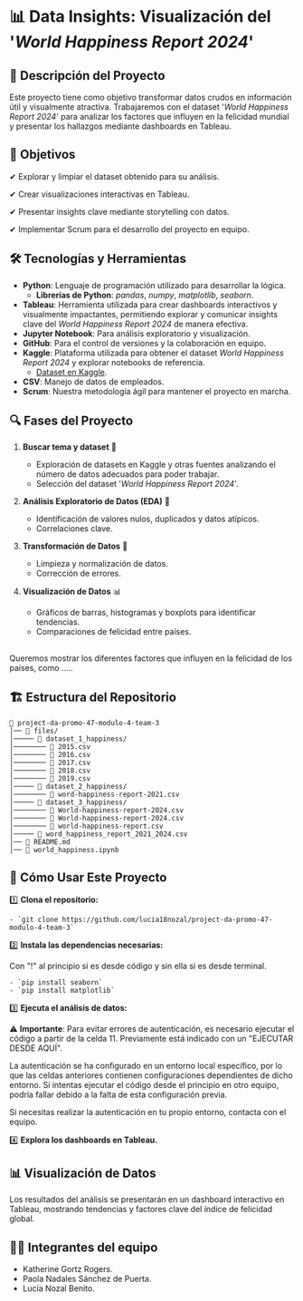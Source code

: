 # 📊 Data Insights: Visualización del '_World Happiness Report 2024_'

## 📖 Descripción del Proyecto

Este proyecto tiene como objetivo transformar datos crudos en información útil y visualmente atractiva. Trabajaremos con el dataset '_World Happiness Report 2024_' para analizar los factores que influyen en la felicidad mundial y presentar los hallazgos mediante dashboards en Tableau.


## 🎯 Objetivos

✔ Explorar y limpiar el dataset obtenido para su análisis.

✔ Crear visualizaciones interactivas en Tableau.

✔ Presentar insights clave mediante storytelling con datos.

✔ Implementar Scrum para el desarrollo del proyecto en equipo.


## 🛠 Tecnologías y Herramientas

- **Python**: Lenguaje de programación utilizado para desarrollar la lógica.  
    - **Librerías de Python**: *pandas*, *numpy*, *matplotlib*, *seaborn*.  
- **Tableau**: Herramienta utilizada para crear dashboards interactivos y visualmente impactantes, permitiendo explorar y comunicar insights clave del *World Happiness Report 2024* de manera efectiva.  
- **Jupyter Notebook**: Para análisis exploratorio y visualización.  
- **GitHub**: Para el control de versiones y la colaboración en equipo.  
- **Kaggle**: Plataforma utilizada para obtener el dataset *World Happiness Report 2024* y explorar notebooks de referencia. 
    - [Dataset en Kaggle](https://www.kaggle.com/datasets/jainaru/world-happiness-report-2024-yearly-updated).
- **CSV**: Manejo de datos de empleados.  
- **Scrum**: Nuestra metodología ágil para mantener el proyecto en marcha.  


## 🔍 Fases del Proyecto

1. **Buscar tema y dataset** 🧐
    - Exploración de datasets en Kaggle y otras fuentes analizando el número de datos adecuados para poder trabajar.
    - Selección del dataset '_World Happiness Report 2024_'.
    
2. **Análisis Exploratorio de Datos (EDA)** 🧐 
   - Identificación de valores nulos, duplicados y datos atípicos.
   - Correlaciones clave.  

3. **Transformación de Datos** 🔄
   - Limpieza y normalización de datos. 
   - Corrección de errores. 

4. **Visualización de Datos** 📊 
   - Gráficos de barras, histogramas y boxplots para identificar tendencias.  
   - Comparaciones de felicidad entre países.  


##

Queremos mostrar los diferentes factores que influyen en la felicidad de los países, como .....

## 🏗️ Estructura del Repositorio

```
📁 project-da-promo-47-modulo-4-team-3  
│── 📂 files/     
│───── 📂 dataset_1_happiness/  
│──────── 📜 2015.csv
│──────── 📜 2016.csv
│──────── 📜 2017.csv
│──────── 📜 2018.csv
│──────── 📜 2019.csv
│───── 📂 dataset_2_happiness/ 
│──────── 📜 word-happiness-report-2021.csv
│───── 📂 dataset_3_happiness/
│──────── 📜 World-happiness-report-2024.csv
│──────── 📜 World-happiness-report-2024.csv
│──────── 📜 world-happiness-report.csv
│───── 📜 word_happiness_report_2021_2024.csv
│── 📜 README.md
│── 📜 world_happiness.ipynb   
```


## 📌 Cómo Usar Este Proyecto

1️⃣ **Clona el repositorio:**
    
    - `git clone https://github.com/lucia18nozal/project-da-promo-47-modulo-4-team-3`
    

2️⃣ **Instala las dependencias necesarias:**
    
Con "!" al principio si es desde código y sin ella si es desde terminal.

    - `pip install seaborn`
    - `pip install matplotlib`
    

3️⃣ **Ejecuta el análisis de datos:**
    
⚠ **Importante**: Para evitar errores de autenticación, es necesario ejecutar el código a partir de la celda 11. Previamente está indicado con un "EJECUTAR DESDE AQUÍ".

La autenticación se ha configurado en un entorno local específico, por lo que las celdas anteriores contienen configuraciones dependientes de dicho entorno. Si intentas ejecutar el código desde el principio en otro equipo, podría fallar debido a la falta de esta configuración previa.

Si necesitas realizar la autenticación en tu propio entorno, contacta con el equipo.


4️⃣ **Explora los dashboards en Tableau.**


## 📊 Visualización de Datos

Los resultados del análisis se presentarán en un dashboard interactivo en Tableau, mostrando tendencias y factores clave del índice de felicidad global.


## 👩‍💻 Integrantes del equipo
- Katherine Gortz Rogers.
- Paola Nadales Sánchez de Puerta.
- Lucía Nozal Benito.